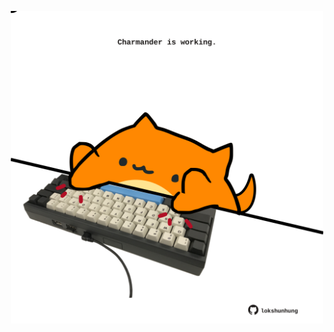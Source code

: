 <!-- built at 17/02/2021, 15:01:23 UTC -->
<p align="center">
  <img width="500" height="500" src="./ReadmeImage.svg">
</p>
